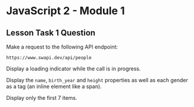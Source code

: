 # JavaScript 2 - Module 1

## Lesson Task 1 Question

Make a request to the following API endpoint:

```
https://www.swapi.dev/api/people
```

Display a loading indicator while the call is in progress.

Display the `name`, `birth_year` and `height` properties as well as each gender as a tag (an inline element like a span).

Display only the first 7 items.
